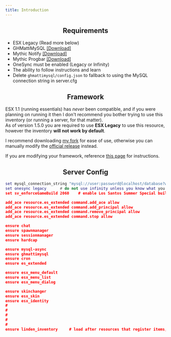 ```yaml
---
title: Introduction
---
```


<h2 align='center'> Requirements </h2>


* ESX Legacy (Read more below)
* GHMattiMySQL [[Download]](https://github.com/GHMatti/ghmattimysql/releases)
* Mythic Notify [[Download]](https://github.com/thelindat/mythic_notify)
* Mythic Progbar [[Download]](https://github.com/thelindat/mythic_progbar)
* OneSync must be enabled (Legacy or Infinity)
* The ability to follow instructions and learn
* Delete `ghmattimysql/config.json` to fallback to using the MySQL connection string in server.cfg


<h2 align='center'> Framework </h2>


ESX 1.1 (running essentials) has _never_ been compatible, and if you were planning on running it then I don't recommend you bother trying to use this inventory (or running a server, for that matter).  
As of version 1.5.0 you are required to use **ESX Legacy** to use this resource, however the inventory **will not work by default**.

I recommend downloading [my fork](https://github.com/thelindat/es_extended) for ease of use, otherwise you can manually modify the [official release](https://github.com/esx-framework/esx-legacy) instead.

If you are modifying your framework, reference [this page](framework) for instructions.


<h2 align='center'> Server Config </h2>

```lua
set mysql_connection_string "mysql://user:password@localhost/database?waitForConnections=true&charset=utf8mb4"
set onesync legacy		# do not use infinity unless you know what you're doing
set sv_enforceGameBuild 2060	# enable Los Santos Summer Special build, or use 2189 for Cayo Perico

add_ace resource.es_extended command.add_ace allow
add_ace resource.es_extended command.add_principal allow
add_ace resource.es_extended command.remove_principal allow
add_ace resource.es_extended command.stop allow

ensure chat
ensure spawnmanager
ensure sessionmanager
ensure hardcap

ensure mysql-async
ensure ghmattimysql
ensure cron
ensure es_extended

ensure esx_menu_default
ensure esx_menu_list
ensure esx_menu_dialog

ensure skinchanger
ensure esx_skin
ensure esx_identity
#
#
#
#
#
ensure linden_inventory		# load after resources that register items, or just last
```
